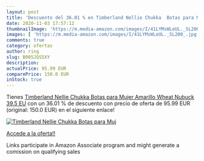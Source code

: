 ```yaml
---
layout: post
title: 'Descuento del 36.01 % en Timberland Nellie Chukka  Botas para Muj'
date: 2020-11-03 17:57:12
thumbnailImage: 'https://m.media-amazon.com/images/I/41LYMsWLeUL._SL200_.jpg'
images: [ 'https://m.media-amazon.com/images/I/41LYMsWLeUL._SL200_.jpg' ]
comments: true
category: ofertas
author: ring
slug: B005JQS5XY
description:
actualPrice: 95.99 EUR
comparePrice: 150.0 EUR
inStock: true
---
```


Tienes [Timberland Nellie Chukka  Botas para Mujer  Amarillo Wheat Nubuck  39.5 EU](https://www.amazon.es/dp/B005JQS5XY/?tag=tolees-21) con un 36.01 % de descuento con precio de oferta de 95.99 EUR (original: 150.0 EUR) en el siguiente enlace!

[![Timberland Nellie Chukka  Botas para Muj](https://m.media-amazon.com/images/I/41LYMsWLeUL._SL200_.jpg)](https://www.amazon.es/dp/B005JQS5XY/?tag=tolees-21)

[Accede a la oferta!!](https://www.amazon.es/dp/B005JQS5XY/?tag=tolees-21)

Links participate in Amazon Associate program and might generate a comission on qualifying sales


